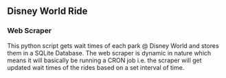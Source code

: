 ## Disney World Ride

### Web Scraper

This python script gets wait times of each park @ Disney World and stores them in a SQLite Database.
The web scraper is dynamic in nature which means it will basically be running a CRON job i.e. the scraper will get updated wait times of the rides based on a set interval of time. 

